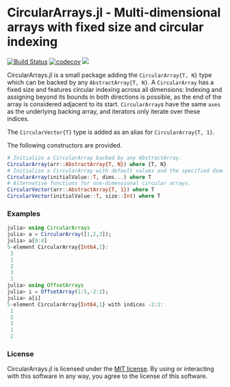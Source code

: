# CircularArrays.jl - Multi-dimensional arrays with fixed size and circular indexing

[![Build Status](https://travis-ci.com/Vexatos/CircularArrays.jl.svg?branch=master)](https://travis-ci.com/Vexatos/CircularArrays.jl)
[![codecov](https://codecov.io/gh/Vexatos/CircularArrays.jl/branch/master/graph/badge.svg)](https://codecov.io/gh/Vexatos/CircularArrays.jl)
[![](https://img.shields.io/badge/docs-stable-blue.svg)](https://pkg.julialang.org/docs/CircularArrays/)

CircularArrays.jl is a small package adding the `CircularArray{T, N}` type which can be backed by any `AbstractArray{T, N}`. A `CircularArray` has a fixed size and features circular indexing across all dimensions: Indexing and assigning beyond its bounds in both directions is possible, as the end of the array is considered adjacent to its start. `CircularArray`s have the same `axes` as the underlying backing array, and iterators only iterate over these indices.

The `CircularVector{T}` type is added as an alias for `CircularArray{T, 1}`.

The following constructors are provided.

```julia
# Initialize a CircularArray backed by any AbstractArray.
CircularArray(arr::AbstractArray{T, N}) where {T, N}
# Initialize a CircularArray with default values and the specified dimensions.
CircularArray(initialValue::T, dims...) where T
# Alternative functions for one-dimensional circular arrays.
CircularVector(arr::AbstractArray{T, 1}) where T
CircularVector(initialValue::T, size::Int) where T
```

### Examples

```julia
julia> using CircularArrays
julia> a = CircularArray([1,2,3]);
julia> a[0:4]
5-element CircularArray{Int64,1}:
 3
 1
 2
 3
 1
julia> using OffsetArrays
julia> i = OffsetArray(1:5,-2:2);
julia> a[i]
5-element CircularArray{Int64,1} with indices -2:2:
 1
 2
 3
 1
 2
```


### License

CircularArrays.jl is licensed under the [MIT license](LICENSE.md). By using or interacting with this software in any way, you agree to the license of this software.
